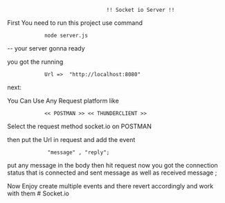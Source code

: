                                     !! Socket io Server !!


First You need to run this project use command 

                node server.js

-- your server gonna ready

you got the running
                
                Url =>  "http://localhost:8080"
next:

You Can Use Any Request platform like
        
                << POSTMAN >> << THUNDERCLIENT >>

Select the request method socket.io on POSTMAN 

then put the Url in request and add the event

                 "message" , "reply";

put any message in the body then hit request now you got the connection status that is connected and sent message as well as received message ;

Now Enjoy create multiple events and there revert accordingly and work with them 
#   S o c k e t . i o  
 